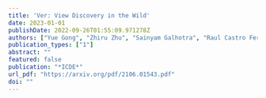 ```yaml
---
title: 'Ver: View Discovery in the Wild'
date: 2023-01-01
publishDate: 2022-09-26T01:55:09.971278Z
authors: ["Yue Gong", "Zhiru Zhu", "Sainyam Galhotra", "Raul Castro Fernandez"]
publication_types: ["1"]
abstract: ""
featured: false
publication: "*ICDE*"
url_pdf: "https://arxiv.org/pdf/2106.01543.pdf"
doi: ""
---
```



